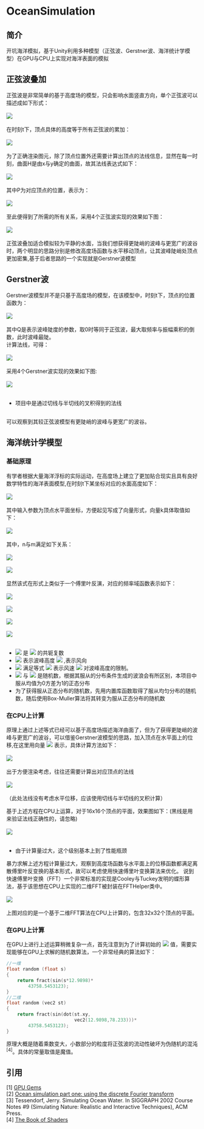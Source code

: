 # OceanSimulation
## 简介
开坑海洋模拟，基于Unity利用多种模型（正弦波、Gerstner波、海洋统计学模型）在GPU与CPU上实现对海洋表面的模拟
## 正弦波叠加  
正弦波是非常简单的基于高度场的模型，只会影响水面竖直方向，单个正弦波可以描述成如下形式：<br><br>
![](/Formula/SinesW.gif)<br><br>
在时刻t下，顶点具体的高度等于所有正弦波的累加：<br><br>
![](/Formula/SinesH.gif)<br><br>
为了正确渲染图元，除了顶点位置外还需要计算出顶点的法线信息，显然在每一时刻，曲面H是由x与y确定的曲面，故其法线表达式如下：<br><br>
![](/Formula/SinesN.gif)<br><br>
其中P为对应顶点的位置，表示为：<br><br>
![](/Formula/SinesP.gif)<br><br>
至此便得到了所需的所有关系，采用4个正弦波实现的效果如下图：<br><br>
![](/Gif/Sines.gif)<br><br>
正弦波叠加适合模拟较为平静的水面，当我们想获得更陡峭的波峰与更宽广的波谷时，两个明显的思路分别是修改高度场函数与水平移动顶点，让其波峰陡峭处顶点更加密集,基于后者思路的一个实现就是Gerstner波模型

## Gerstner波
Gerstner波模型并不是只基于高度场的模型，在该模型中，时刻t下，顶点的位置函数为：<br><br>
![](/Formula/GerstnerP.gif)<br><br>
其中Q是表示波峰陡度的参数，取0时等同于正弦波，最大取频率与振幅乘积的倒数，此时波峰最陡。<br>
计算法线，可得：<br><br>
![](/Formula/GerstnerN.gif)<br><br>
采用4个Gerstner波实现的效果如下图:<br><br>
![](/Gif/Gerstner.gif)<br><br>
* 项目中是通过切线与半切线的叉积得到的法线<br>
##
可以观察到其较正弦波模型有更陡峭的波峰与更宽广的波谷。
## 海洋统计学模型
### 基础原理
有学者根据大量海洋浮标的实际运动，在高度场上建立了更加贴合现实且具有良好数学特性的海洋表面模型,在时刻t下某坐标对应的水面高度如下：<br><br>
![](/Formula/DFTH.gif)<br><br>
其中输入参数为顶点水平面坐标，方便起见写成了向量形式，向量k具体取值如下：<br><br>
![](/Formula/DFTK.gif)<br><br>
其中，n与m满足如下关系：<br><br>
![](/Formula/DFTn.gif)<br><br>
![](/Formula/DFTm.gif)<br><br>
显然该式在形式上类似于一个傅里叶反演，对应的频率域函数表示如下：<br><br>
![](/Formula/DFTht.gif)<br><br>
![](/Formula/DFTw.gif)<br><br>
![](/Formula/DFTht0.gif)<br><br>
![](/Formula/DFTPh.gif)<br><br>
* ![](/Formula/tildeh0x.gif) 是 ![](/Formula/tildeh0.gif) 的共轭复数
* ![](/Formula/A.gif) 表示波峰高度 ![](/Formula/VecW.gif) ,表示风向
* ![](/Formula/L.gif) 满足等式 ![](/Formula/DFTL.gif) 表示风速 ![](/Formula/V.gif) 对波峰高度的限制。
* ![](/Formula/varepsilon_r.gif) 与 ![](/Formula/varepsilon_i.gif) 是随机数，根据其服从的分布条件生成的波浪会有所区别，本项目中服从均值为0方差为1的正态分布
* 为了获得服从正态分布的随机数，先用内置库函数取得了服从均匀分布的随机数，随后使用Box-Muller算法将其转变为服从正态分布的随机数

### 在CPU上计算
原理上通过上述等式已经可以基于高度场描述海洋曲面了，但为了获得更陡峭的波峰与更宽广的波谷，可以借鉴Gerstner波模型的思路，加入顶点在水平面上的位移,在这里用向量 ![](/Formula/VecD.gif) 表示，具体计算方法如下：<br><br>
![](/Formula/DFTD.gif)<br><br>
出于方便渲染考虑，往往还需要计算出对应顶点的法线<br><br>
![](/Formula/DFTNor.gif)<br><br>
（此处法线没有考虑水平位移，应该使用切线与半切线的叉积计算）


基于上述方程在CPU上运算，对于16x16个顶点的平面，效果图如下：(黑线是用来验证法线正确性的，请忽略)<br><br>
![](/Gif/DFT.gif)<br><br>
* 由于计算量过大，这个级别基本上到了性能瓶颈

暴力求解上述方程计算量过大，观察到高度场函数与水平面上的位移函数都满足离散傅里叶反变换的基本形式，故可以考虑使用快速傅里叶变换算法来优化。
说到快速傅里叶变换（FFT）一个非常标准的实现是Cooley与Tuckey发明的蝶形算法，基于该思想在CPU上实现的二维FFT被封装在FFTHelper类中。<br><br>
![](/Gif/FFT.gif)<br><br>
上图对应的是一个基于二维FFT算法在CPU上计算的，包含32x32个顶点的平面。

### 在GPU上计算
在GPU上进行上述运算稍微复杂一点，首先注意到为了计算初始的 ![](/Formula/tildeh0.gif) 值，需要实现能够在GPU上求解的随机数算法，一个非常经典的算法如下：<br>
```c
//一维
float random (float s)
{
    return fract(sin(s*12.9898)*
        43758.5453123);
}
//二维
float random (vec2 st) 
{
    return fract(sin(dot(st.xy,
                         vec2(12.9898,78.233)))*
        43758.5453123);
}
```
原理大概是随着乘数变大，小数部分的粒度将正弦波的流动性破坏为伪随机的混沌<sup>[4]</sup>。具体的常量取值是魔值。
## 引用
[1] [GPU Gems](https://developer.nvidia.com/gpugems/GPUGems/gpugems_ch01.html) <br>
[2] [Ocean simulation part one: using the discrete Fourier transform](https://www.keithlantz.net/2011/10/ocean-simulation-part-one-using-the-discrete-fourier-transform/) <br>
[3] Tessendorf, Jerry. Simulating Ocean Water. In SIGGRAPH 2002 Course Notes #9 (Simulating Nature: Realistic and Interactive Techniques), ACM Press. <br>
[4] [The Book of Shaders](https://thebookofshaders.com/)
